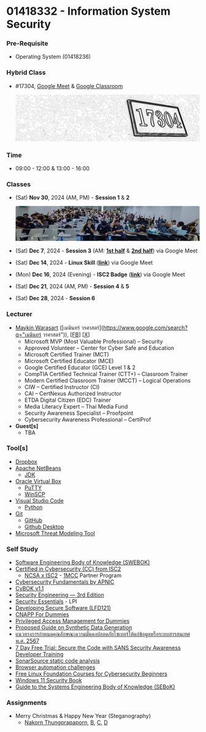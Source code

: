 # 01418332 - Information System Security

### **Pre-Requisite**
- Operating System (01418236)

### **Hybrid Class**
- #17304, [Google Meet](https://meet.google.com/) & [Google Classroom](https://classroom.google.com/u/4/c/NzM1MjA0NDk2NjMy)

	[![Room #17304](img/room-17304.png)](#)

### **Time**
- 09:00 - 12:00 & 13:00 - 16:00

### **Classes**
- (Sat) **Nov 30**, 2024 (AM, PM) - **Session 1** & **2**

	[![Session 1 & 2](img/2024-11-30_Session1-2.jpg)](#)

- (Sat) **Dec 7**, 2024 - **Session 3** (AM: [**1st half**](https://youtu.be/OwMqDKqsQ1Q) & [**2nd half**](https://youtu.be/qUCJg7BNLzw)) via Google Meet
- (Sat) **Dec 14**, 2024 - **Linux Skill** ([**link**](https://youtu.be/-iJUbxfYSeo)) via Google Meet
- (Mon) **Dec 16**, 2024 (Evening) - **ISC2 Badge** ([**link**](https://youtu.be/3DhcvUfnTvI)) via Google Meet
- (Sat) **Dec 21**, 2024 (AM, PM) - **Session 4** & **5**
- (Sat) **Dec 28**, 2024 - **Session 6**

### **Lecturer**
- [Maykin Warasart](https://www.google.com/search?q="Maykin+Warasart") ([เมฆินทร์ วรศาสตร์](https://www.google.com/search?q="เมฆินทร์ วรศาสตร์")), [[FB](https://www.facebook.com/maeklong)] [[X](https://x.com/maeklong)]
	- Microsoft MVP (Most Valuable Professional) – Security
	- Approved Volunteer – Center for Cyber Safe and Education
	- Microsoft Certified Trainer (MCT)
	- Microsoft Certified Educator (MCE)
	- Google Certified Educator (GCE) Level 1 & 2
	- CompTIA Certified Technical Trainer (CTT+) – Classroom Trainer
	- Modern Certified Classroom Trainer (MCCT) – Logical Operations
	- CIW – Certified Instructor (CI)
	- CAI – CertNexus Authorized Instructor
	- ETDA Digital Citizen (EDC) Trainer
	- Media Literacy Expert – Thai Media Fund
	- Security Awareness Specialist – Proofpoint
	- Cybersecurity Awareness Professional – CertiProf
- **Guest[s]**
	- TBA

### **Tool[s]**
- [Dropbox](https://www.dropbox.com/referrals/AAC27q3e2sUydWpK3ig_PwLaCr8LjjVCZzI?src=global9)
- [Apache NetBeans](https://netbeans.apache.org/front/main/index.html)
	- [JDK](https://www.oracle.com/java/technologies/downloads/)
- [Oracle Virtual Box](https://www.virtualbox.org/wiki/Downloads)
	- [PuTTY](https://www.chiark.greenend.org.uk/~sgtatham/putty/latest.html)
	- [WinSCP](https://winscp.net/eng/download.php)
- [Visual Studio Code](https://code.visualstudio.com/download)
	- [Python](https://www.python.org/downloads/)
- [Git](https://git-scm.com/downloads)
	- [GitHub](https://github.com/signup)
	- [Github Desktop](https://desktop.github.com/download/)
- [Microsoft Threat Modeling Tool](https://learn.microsoft.com/en-us/azure/security/develop/threat-modeling-tool)

### **Self Study**
- [Software Engineering Body of Knowledge (SWEBOK)](https://www.computer.org/education/bodies-of-knowledge/software-engineering)
- [Certified in Cybersecurity (CC) from ISC2](https://www.isc2.org/certifications/cc)
	- [NCSA x ISC2](https://ncsa.or.th/ncsaandisc.html) - [1MCC](https://www.isc2.org/landing/1mcc) Partner Program
- [Cybersecurity Fundamentals by APNIC](https://academy.apnic.net/en/course/cybersecurity-fundamentals)
- [CyBOK v1.1](https://www.cybok.org/knowledgebase1_1/)
- [Security Engineering — 3rd Edition](https://www.cl.cam.ac.uk/archive/rja14/book.html)
- [Security Essentials](https://learning.lpi.org/en/learning-materials/020-100/) - LPI
- [Developing Secure Software (LFD121)](https://training.linuxfoundation.org/training/developing-secure-software-lfd121/)
- [CNAPP For Dummies](https://ftnt.net/6014SaqQM)
- [Privileged Access Management for Dummies](https://delinea.com/resources/privileged-access-management-for-dummies-pdf)
- [Proposed Guide on Synthetic Data Generation](https://www.pdpc.gov.sg/help-and-resources/2024/07/proposed-guide-on-synthetic-data-generation)
- [แนวทางการกำหนดคุณลักษณะความมั่นคงปลอดภัยไซเบอร์ให้แก่ข้อมูลหรือระบบสารสนเทศ พ.ศ. 2567](https://ratchakitcha.soc.go.th/documents/49824.pdf)
- [7 Day Free Trial: Secure the Code with SANS Security Awareness Developer Training](https://www.sans.org/mlp/ssa-trial-request-developer/)
- [SonarSource static code analysis](https://rules.sonarsource.com/)
- [Browser automation challenges](https://youtube.com/watch?v=iZMvB3WNMPw)
- [Free Linux Foundation Courses for Cybersecurity Beginners](https://www.isc2.org/Insights/2024/07/Free-Linux-Foundation-Courses-for-Cybersecurity-Beginners)
- [Windows 11 Security Book](https://learn.microsoft.com/en-gb/windows/security/book/)
- [Guide to the Systems Engineering Body of Knowledge (SEBoK)](https://sebokwiki.org/wiki/Guide_to_the_Systems_Engineering_Body_of_Knowledge_(SEBoK))

### **Assignments**
- Merry Christmas & Happy New Year (Steganography)
	- [Nakorn Thungprapaporn](https://taedate.github.io/Marry-Christmas),
	[B](#),
	[C](#),
	[D](#)